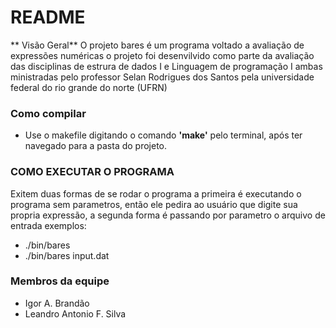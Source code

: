 # README #
** Visão Geral**
O projeto bares é um programa voltado a avaliação de expressões numéricas
o projeto foi desenvilvido como parte da avaliação das disciplinas de estrura de dados I e Linguagem de programação I
ambas ministradas pelo professor Selan Rodrigues dos Santos pela universidade federal do rio grande do norte (UFRN)

### Como compilar ###
* Use o makefile digitando o comando **'make'** pelo terminal, após ter navegado para a pasta do projeto.

### COMO EXECUTAR O PROGRAMA ###
Exitem duas formas de se rodar o programa a primeira é executando o programa sem parametros, então ele pedira
ao usuário que digite sua propria expressão, a segunda forma é passando por parametro o arquivo de entrada
exemplos:
* ./bin/bares
* ./bin/bares input.dat

### Membros da equipe ###
* Igor A. Brandão
* Leandro Antonio F. Silva
